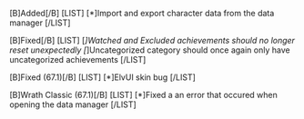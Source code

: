 [B]Added[/B]
[LIST]
[*]Import and export character data from the data manager
[/LIST]

[B]Fixed[/B]
[LIST]
[*]Watched and Excluded achievements should no longer reset unexpectedly
[*]Uncategorized category should once again only have uncategorized achievements
[/LIST]

[B]Fixed (67.1)[/B]
[LIST]
[*]ElvUI skin bug
[/LIST]

[B]Wrath Classic (67.1)[/B]
[LIST]
[*]Fixed a an error that occured when opening the data manager
[/LIST]
